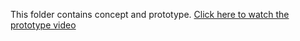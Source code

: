 This folder contains concept and prototype.
[Click here to watch the prototype video](DODO%20prototype.mp4)
